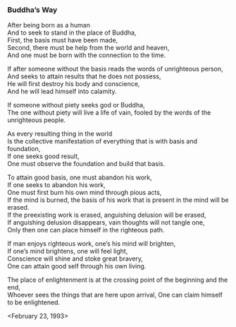 ### Buddha’s WayAfter being born as a human  And to seek to stand in the place of Buddha,  First, the basis must have been made,  Second, there must be help from the world and heaven,  And one must be born with the connection to the time.   If after someone without the basis reads the words of unrighteous person,  And seeks to attain results that he does not possess,  He will first destroy his body and conscience,  And he will lead himself into calamity.  If someone without piety seeks god or Buddha,  The one without piety will live a life of vain, fooled by the words of the unrighteous people.   As every resulting thing in the world  Is the collective manifestation of everything that is with basis and foundation,  If one seeks good result,  One must observe the foundation and build that basis.    To attain good basis, one must abandon his work,  If one seeks to abandon his work,  One must first burn his own mind through pious acts,  If the mind is burned, the basis of his work that is present in the mind will be erased.  If the preexisting work is erased, anguishing delusion will be erased,  If anguishing delusion disappears, vain thoughts will not tangle one,  Only then one can place himself in the righteous path.   If man enjoys righteous work, one’s his mind will brighten,  If one’s mind brightens, one will feel light,  Conscience will shine and stoke great bravery,  One can attain good self through his own living.   The place of enlightenment is at the crossing point of the beginning and the end,  Whoever sees the things that are here upon arrival, One can claim himself to be enlightened.   &lt;February 23, 1993&gt;